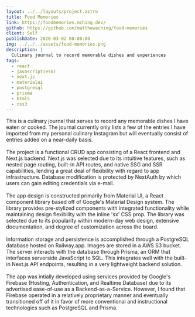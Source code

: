 ```yaml
---
layout: ../../layouts/project.astro
title: Food Memories
link: https://foodmemories.mching.dev/
github: https://github.com/matthewaching/food-memories
client: Self
publishDate: 2020-03-02 00:00:00
img: ../../../assets/food-memories.png
description: |
  Culinary journal to record memorable dishes and experiences
tags:
  - react
  - javascript(es6)
  - next.js
  - materialui
  - postgresql
  - prisma
  - html5
  - css3
---
```


This is a culinary journal that serves to record any memorable dishes I have eaten or cooked. The journal currently only lists a few of the entries I have imported from my personal culinary Instagram but will eventually consist of entries added on a near-daily basis.
<br/>
<br/>
The project is a functional CRUD app consisting of a React frontend and Next.js backend. Next.js was selected due to its intuitive features, such as nested page routing, built-in API routes, and native SSG and SSR capabilities, lending a great deal of flexibility with regard to app infrastructure. Database modification is protected by NextAuth by which users can gain editing credentials via e-mail.
<br/>
<br/>
The app design is constructed primarily from Material UI, a React component library based off of Google's Material Design system. The library provides pre-stylized components with integrated functionality while maintaining design flexibility with the inline 'sx' CSS prop. The library was selected due to its popularity within modern-day web design, extensive documentation, and degree of customization across the board.
<br/>
<br/>
Information storage and persistence is accomplished through a PostgreSQL database hosted on Railway.app. Images are stored in a AWS S3 bucket. The server interacts with the database through Prisma, an ORM that interfaces serverside JavaScript to SQL. This integrates well with the built-in Next.js API endpoints, resulting in a very lightweight backend solution.
<br/>
<br/>
The app was intially developed using services provided by Google's Firebase (Hosting, Authentication, and Realtime Database) due to its advertised ease-of-use as a Backend-as-a-Service. However, I found that Firebase operated in a relatively proprietary manner and eventually transitioned off of it in favor of more conventional and instructional technologies such as PostgreSQL and Prisma.